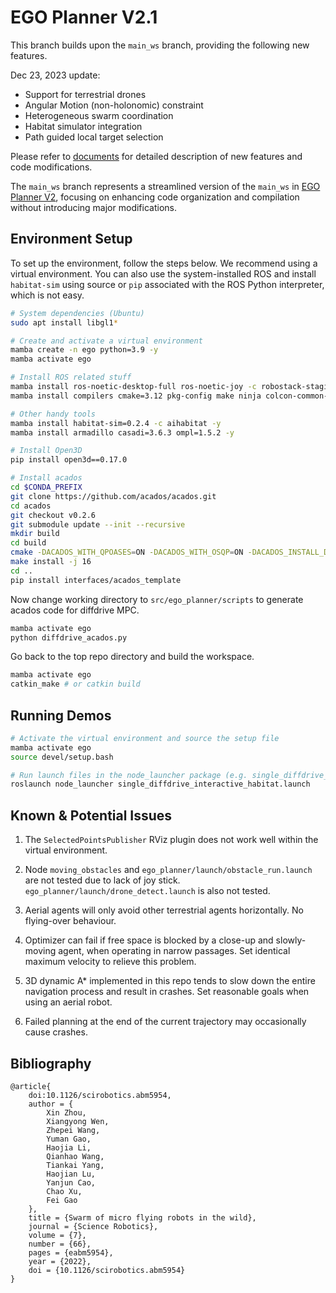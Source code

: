 # EGO Planner V2.1

This branch builds upon the `main_ws` branch, providing the following new features.

Dec 23, 2023 update:
* Support for terrestrial drones
* Angular Motion (non-holonomic) constraint
* Heterogeneous swarm coordination
* Habitat simulator integration
* Path guided local target selection

Please refer to [documents](./doc/) for detailed description of new features and code modifications.

The `main_ws` branch represents a streamlined version of the `main_ws` in [EGO Planner V2](https://github.com/ZJU-FAST-Lab/EGO-Planner-v2), focusing on enhancing code organization and compilation without introducing major modifications.

## Environment Setup

To set up the environment, follow the steps below. We recommend using a virtual environment. You can also use the system-installed ROS and install `habitat-sim` using source or `pip` associated with the ROS Python interpreter, which is not easy.

```sh
# System dependencies (Ubuntu)
sudo apt install libgl1* 

# Create and activate a virtual environment
mamba create -n ego python=3.9 -y
mamba activate ego

# Install ROS related stuff
mamba install ros-noetic-desktop-full ros-noetic-joy -c robostack-staging -y
mamba install compilers cmake=3.12 pkg-config make ninja colcon-common-extensions catkin_tools -y

# Other handy tools
mamba install habitat-sim=0.2.4 -c aihabitat -y
mamba install armadillo casadi=3.6.3 ompl=1.5.2 -y

# Install Open3D
pip install open3d==0.17.0

# Install acados
cd $CONDA_PREFIX
git clone https://github.com/acados/acados.git
cd acados
git checkout v0.2.6
git submodule update --init --recursive
mkdir build
cd build
cmake -DACADOS_WITH_QPOASES=ON -DACADOS_WITH_OSQP=ON -DACADOS_INSTALL_DIR=$CONDA_PREFIX ..
make install -j 16
cd ..
pip install interfaces/acados_template
```

Now change working directory to `src/ego_planner/scripts` to generate acados code for diffdrive MPC.

```sh
mamba activate ego
python diffdrive_acados.py
```

Go back to the top repo directory and build the workspace.

```sh
mamba activate ego
catkin_make # or catkin build
```

## Running Demos

```sh
# Activate the virtual environment and source the setup file
mamba activate ego
source devel/setup.bash

# Run launch files in the node_launcher package (e.g. single_diffdrive_interactive_habitat.launch)
roslaunch node_launcher single_diffdrive_interactive_habitat.launch
```

## Known & Potential Issues

1. The `SelectedPointsPublisher` RViz plugin does not work well within the virtual environment.

2. Node `moving_obstacles` and `ego_planner/launch/obstacle_run.launch` are not tested due to lack of joy stick. `ego_planner/launch/drone_detect.launch` is also not tested.

3. Aerial agents will only avoid other terrestrial agents horizontally. No flying-over behaviour.

4. Optimizer can fail if free space is blocked by a close-up and slowly-moving agent, when operating in narrow passages. Set identical maximum velocity to relieve this problem.

5. 3D dynamic A* implemented in this repo tends to slow down the entire navigation process and result in crashes. Set reasonable goals when using an aerial robot.

6. Failed planning at the end of the current trajectory may occasionally cause crashes.

## Bibliography

```
@article{
    doi:10.1126/scirobotics.abm5954,
    author = {
        Xin Zhou,
        Xiangyong Wen,
        Zhepei Wang,
        Yuman Gao,
        Haojia Li,
        Qianhao Wang,
        Tiankai Yang,
        Haojian Lu,
        Yanjun Cao,
        Chao Xu,
        Fei Gao
    },
    title = {Swarm of micro flying robots in the wild},
    journal = {Science Robotics},
    volume = {7},
    number = {66},
    pages = {eabm5954},
    year = {2022},
    doi = {10.1126/scirobotics.abm5954}
}
```